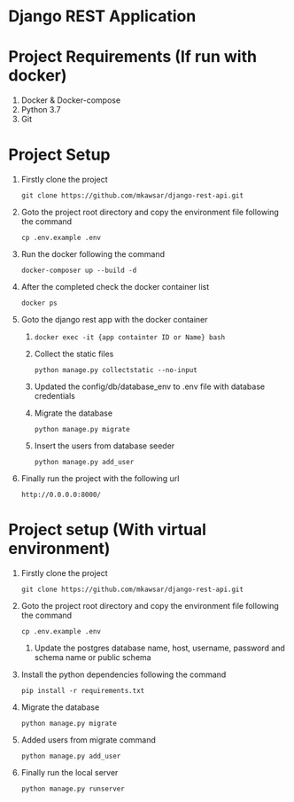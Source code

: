 # Django REST Application

# Project Requirements (If run with docker)

1. Docker & Docker-compose
2. Python 3.7
3. Git

# Project Setup
1. Firstly clone the project

    `git clone https://github.com/mkawsar/django-rest-api.git`
2. Goto the project root directory and copy the environment file following the command

    `cp .env.example .env`
3. Run the docker following the command

    `docker-composer up --build -d`
4. After the completed check the docker container list

    `docker ps`
5.  Goto the django rest app with the docker container

    1. `docker exec -it {app containter ID or Name} bash`
    2. Collect the static files

        `python manage.py collectstatic --no-input`
    3. Updated the config/db/database_env to .env file with database credentials
    4. Migrate the database

        `python manage.py migrate`
    5. Insert the users from database seeder

        `python manage.py add_user`
6. Finally run the project with the following url

    `http://0.0.0.0:8000/`

# Project setup (With virtual environment)

1. Firstly clone the project

    `git clone https://github.com/mkawsar/django-rest-api.git`
2. Goto the project root directory and copy the environment file following the command

    `cp .env.example .env`

	1. Update the postgres database name, host, username, password and schema name or public schema
3. Install the python dependencies following the command

	`pip install -r requirements.txt`

4. Migrate the database

    `python manage.py migrate`
5. Added users from migrate command

	`python manage.py add_user`

6. Finally run the local server

	`python manage.py runserver`


